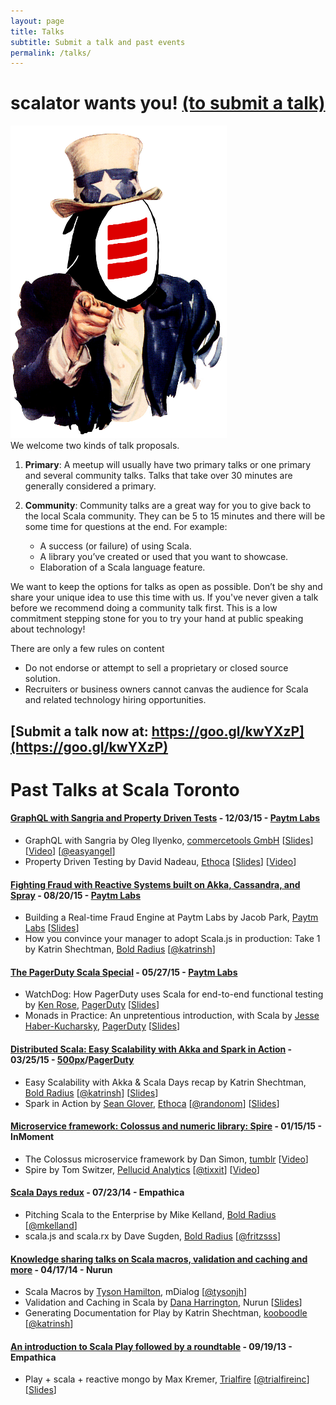 ```yaml
---
layout: page
title: Talks
subtitle: Submit a talk and past events
permalink: /talks/
---
```


# scalator wants you! [(to submit a talk)](https://goo.gl/kwYXzP)

<div class="talk-types">
<div class="fleft talk-types-left">
<img src="/assets/img/scalator-wants-you.png" alt="scalator wants you!" class="scalator-wants-you" />
</div>
<div class="fleft talk-types-right">
<p style="margin:0">We welcome two kinds of talk proposals.</p>
<ol>
<li><p><b>Primary</b>: A meetup will usually have two primary talks or one primary and several community talks.  Talks that take over 30 minutes are generally considered a primary.</p></li>
<li><p><b>Community</b>: Community talks are a great way for you to give back to the local Scala community. They can be 5 to 15 minutes and there will be some time for questions at the end.  For example:</p>
<ul>
<li>A success (or failure) of using Scala.</li>
<li>A library you’ve created or used that you want to showcase.</li>
<li>Elaboration of a Scala language feature.</li>
</ul>
</li>
</ol>
</div>
</div>

<p style="margin:0">We want to keep the options for talks as open as possible.  Don’t be shy and share your unique idea to use this time with us.  If you've never given a talk before we recommend doing a community talk first.  This is a low commitment stepping stone for you to try your hand at public speaking about technology!</p>

There are only a few rules on content

- Do not endorse or attempt to sell a proprietary or closed source solution.
- Recruiters or business owners cannot canvas the audience for Scala and related technology hiring opportunities.

## [Submit a talk now at: https://goo.gl/kwYXzP](https://goo.gl/kwYXzP)

# Past Talks at Scala Toronto

#### [GraphQL with Sangria and Property Driven Tests](http://www.meetup.com/scalator/events/226668564/) - 12/03/15 - [Paytm Labs](http://paytmlabs.com/)

- GraphQL with Sangria by Oleg Ilyenko, [commercetools GmbH](http://www.commercetools.com/en/) \[[Slides](http://bit.ly/graphql-with-sangria)\] \[[Video](https://www.youtube.com/watch?v=j4q4Phsczes)\] \[[@easyangel](https://twitter.com/easyangel)\]
- Property Driven Testing by David Nadeau, [Ethoca](http://ethoca.com/) \[[Slides](https://drive.google.com/file/d/0B-Y0HYS_kLTIQWlFWDlRVW9XVFZuUzA5MjhxX1hVQlBuVWY4/view?usp=docslist_api)\] \[[Video](https://youtu.be/iRc1u9KyHgI)\]

#### [Fighting Fraud with Reactive Systems built on Akka, Cassandra, and Spray](http://www.meetup.com/Toronto-Scala-Typesafe-User-Group/events/224034596/) - 08/20/15 - [Paytm Labs](http://paytmlabs.com/)

- Building a Real-time Fraud Engine at Paytm Labs by Jacob Park, [Paytm Labs](http://paytmlabs.com/) \[[Slides](http://www.slideshare.net/jparkie/developing-a-realtime-engine-with-akka-cassandra-and-spray-51902586)\]
- How you convince your manager to adopt Scala.js in production: Take 1 by Katrin Shechtman, [Bold Radius](http://boldradius.com/) \[[@katrinsh](https://twitter.com/katrinsh/)\]

#### [The PagerDuty Scala Special](http://www.meetup.com/Toronto-Scala-Typesafe-User-Group/events/222388526/) - 05/27/15 - [Paytm Labs](http://paytmlabs.com/)

- WatchDog: How PagerDuty uses Scala for end-to-end functional testing by [Ken Rose](http://kenrose.org/), [PagerDuty](https://www.pagerduty.com/) \[[Slides](http://kenrose.org/pagerduty-watchdog-scala-talk.pdf)\]
- Monads in Practice: An unpretentious introduction, with Scala by [Jesse Haber-Kucharsky](http://www.haberkucharsky.com), [PagerDuty](https://www.pagerduty.com/) \[[Slides](http://www.haberkucharsky.com/misc/talk/scala-toronto-monads.pdf)\]

#### [Distributed Scala: Easy Scalability with Akka and Spark in Action](http://www.meetup.com/Toronto-Scala-Typesafe-User-Group/events/220911327/) - 03/25/15 - [500px](https://500px.com/)/[PagerDuty](https://www.pagerduty.com/)

- Easy Scalability with Akka & Scala Days recap by Katrin Shechtman, [Bold Radius](http://boldradius.com/) \[[@katrinsh](https://twitter.com/katrinsh/)\] \[[Slides](http://www.slideshare.net/Tindr/scala-days-highlights-boldradius/)\]
- Spark in Action by [Sean Glover](http://seanglover.com), [Ethoca](http://ethoca.com/) \[[@randonom](https://twitter.com/randonom/)\] \[[Slides](http://seanglover.com/blog/2015/04/an-introduction-to-spark-through-demonstration/)\]

#### [Microservice framework: Colossus and numeric library: Spire](http://www.meetup.com/Toronto-Scala-Typesafe-User-Group/events/219104191/) - 01/15/15 - InMoment

- The Colossus microservice framework by Dan Simon, [tumblr](http://tumblr.com/) \[[Video](https://www.youtube.com/watch?v=Gq3CKhkp-ew)\]
- Spire by Tom Switzer, [Pellucid Analytics](https://www.pellucid.com/) \[[@tixxit](https://twitter.com/tixxit)\] \[[Video](https://www.youtube.com/watch?v=umrJGpF_ohA)\]

#### [Scala Days redux](http://www.meetup.com/Toronto-Scala-Typesafe-User-Group/events/193530872/) - 07/23/14 - Empathica

- Pitching Scala to the Enterprise by Mike Kelland, [Bold Radius](http://boldradius.com/) \[[@mkelland](https://twitter.com/mkelland)\]
- scala.js and scala.rx by Dave Sugden, [Bold Radius](http://boldradius.com/) \[[@fritzsss](https://twitter.com/fritzsss)\]

#### [Knowledge sharing talks on Scala macros, validation and caching and more](http://www.meetup.com/Toronto-Scala-Typesafe-User-Group/events/170349362/) - 04/17/14 - Nurun

- Scala Macros by [Tyson Hamilton](http://tysonjh.com/), mDialog \[[@tysonjh](http://twitter.com/tysonjh)\]
- Validation and Caching in Scala by [Dana Harrington](http://www.danaharrington.com/), Nurun \[[Slides](https://github.com/dana-harrington/Validated)\]
- Generating Documentation for Play by Katrin Shechtman, [kooboodle](http://www.kooboodle.com/) \[[@katrinsh](https://twitter.com/katrinsh/)\]

#### [An introduction to Scala Play followed by a roundtable](http://www.meetup.com/Toronto-Scala-Typesafe-User-Group/events/122003602/) - 09/19/13 - Empathica

- Play + scala + reactive mongo by Max Kremer, [Trialfire](http://trialfire.com) \[[@trialfireinc](https://twitter.com/trialfireinc)\] \[[Slides](http://www.slideshare.net/MaxKremer/play-scala-reactive-mongo)\]
